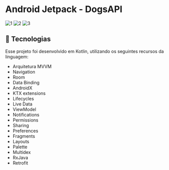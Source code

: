 # Android Jetpack - DogsAPI

![1](https://user-images.githubusercontent.com/7034344/79164919-78102580-7db8-11ea-83cb-6debda0f6c7d.png)
![2](https://user-images.githubusercontent.com/7034344/79164936-7f373380-7db8-11ea-919d-d5b0004db63d.png)
![3](https://user-images.githubusercontent.com/7034344/79164949-83fbe780-7db8-11ea-9c4c-d6dcb590af5d.png)

## 🚀 Tecnologias

Esse projeto foi desenvolvido em Kotlin, utilizando os seguintes recursos da linguagem:

- Arquitetura MVVM
- Navigation
- Room
- Data Binding
- AndroidX
- KTX extensions
- Lifecycles
- Live Data
- ViewModel
- Notifications
- Permissions
- Sharing
- Preferences
- Fragments
- Layouts
- Palette
- Multidex
- RxJava
- Retrofit






